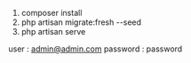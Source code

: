 1. composer install
2. php artisan migrate:fresh --seed
3. php artisan serve

user : admin@admin.com
password : password
